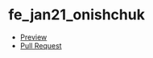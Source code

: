 # fe_jan21_onishchuk
- [Preview](https://danylo-onishchuk.github.io/fe_jan21_onishchuk/)
- [Pull Request](https://github.com/danylo-onishchuk/fe_jan21_onishchuk/pull/1/files)